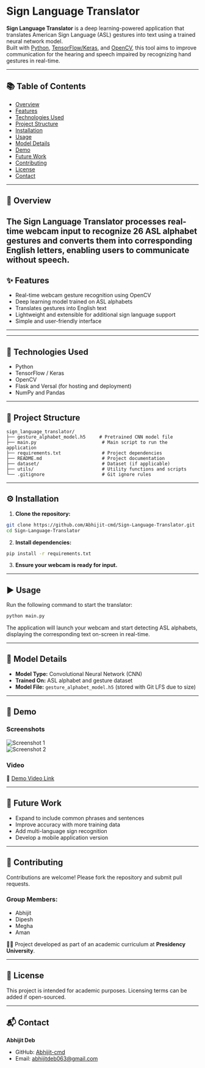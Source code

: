 # Sign Language Translator

**Sign Language Translator** is a deep learning-powered application that translates American Sign Language (ASL) gestures into text using a trained neural network model.  
Built with [Python](https://www.python.org/), [TensorFlow/Keras](https://www.tensorflow.org/), and [OpenCV](https://opencv.org/), this tool aims to improve communication for the hearing and speech impaired by recognizing hand gestures in real-time.

---

## 📚 Table of Contents

- [Overview](#-overview)
- [Features](#-features)
- [Technologies Used](#-technologies-used)
- [Project Structure](#-project-structure)
- [Installation](#-installation)
- [Usage](#-usage)
- [Model Details](#-model-details)
- [Demo](#-demo)
- [Future Work](#-future-work)
- [Contributing](#-contributing)
- [License](#-license)
- [Contact](#-contact)


---

## 📝 Overview

The Sign Language Translator processes real-time webcam input to recognize **26 ASL alphabet gestures** and converts them into corresponding English letters, enabling users to communicate without speech.
---

## ✨ Features
- Real-time webcam gesture recognition using OpenCV  
- Deep learning model trained on ASL alphabets  
- Translates gestures into English text  
- Lightweight and extensible for additional sign language support  
- Simple and user-friendly interface  

---

---

## 🧪 Technologies Used
- Python  
- TensorFlow / Keras  
- OpenCV  
- Flask and Versal (for hosting and deployment)  
- NumPy and Pandas  

---
## 📁 Project Structure

```
sign_language_translator/
├── gesture_alphabet_model.h5     # Pretrained CNN model file
├── main.py                        # Main script to run the application
├── requirements.txt               # Project dependencies
├── README.md                      # Project documentation
├── dataset/                       # Dataset (if applicable)
├── utils/                         # Utility functions and scripts
└── .gitignore                     # Git ignore rules
```

---

## ⚙️ Installation

1. **Clone the repository:**

```bash
git clone https://github.com/Abhijit-cmd/Sign-Language-Translator.git
cd Sign-Language-Translator
```

2. **Install dependencies:**

```bash
pip install -r requirements.txt
```

3. **Ensure your webcam is ready for input.**

---
## ▶️ Usage

Run the following command to start the translator:

```bash
python main.py
```

The application will launch your webcam and start detecting ASL alphabets, displaying the corresponding text on-screen in real-time.

---
## 🧠 Model Details

- **Model Type:** Convolutional Neural Network (CNN)  
- **Trained On:** ASL alphabet and gesture dataset  
- **Model File:** `gesture_alphabet_model.h5` (stored with Git LFS due to size)  

---
## 🎥 Demo

### Screenshots

![Screenshot 1](https://github.com/user-attachments/assets/6704fae0-776e-41aa-94fa-e94c027a33e6)  
![Screenshot 2](https://github.com/user-attachments/assets/4cc247f7-6870-48b9-bf45-002043b6ac17)  

### Video

🔗 [Demo Video Link](https://github.com/user-attachments/assets/d8817e8e-fd6f-4f2b-bee1-da52ae7fb3d2)

---
## 🚀 Future Work

- Expand to include common phrases and sentences  
- Improve accuracy with more training data  
- Add multi-language sign recognition  
- Develop a mobile application version  

---

## 🤝 Contributing

Contributions are welcome! Please fork the repository and submit pull requests.

### Group Members:
- Abhijit  
- Dipesh  
- Megha  
- Aman  

👨‍🎓 Project developed as part of an academic curriculum at **Presidency University**.

---

## 📜 License

This project is intended for academic purposes. Licensing terms can be added if open-sourced.

---

## 📬 Contact

**Abhijit Deb**  
- GitHub: [Abhijit-cmd](https://github.com/Abhijit-cmd)  
- Email: [abhijitdeb063@gmail.com](mailto:abhijitdeb063@gmail.com)  



